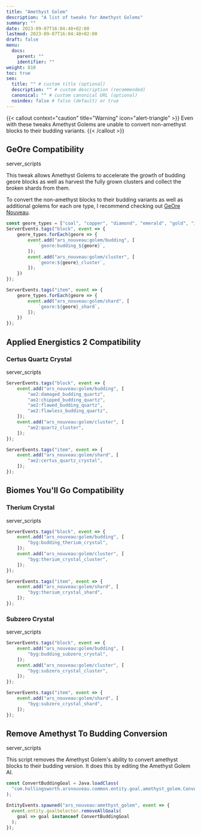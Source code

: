 ```yaml
---
title: "Amethyst Golem"
description: "A list of tweaks for Amethyst Golems"
summary: ""
date: 2023-09-07T16:04:48+02:00
lastmod: 2023-09-07T16:04:48+02:00
draft: false
menu:
  docs:
    parent: ""
    identifier: ""
weight: 810
toc: true
seo:
  title: "" # custom title (optional)
  description: "" # custom description (recommended)
  canonical: "" # custom canonical URL (optional)
  noindex: false # false (default) or true
---
```


{{< callout context="caution" title="Warning" icon="alert-triangle" >}}
Even with these tweaks Amethyst Golems are unable to convert non-amethyst blocks to their budding variants.
{{< /callout >}}

## GeOre Compatibility

<span class="badge text-bg-dark server-scripts">server_scripts</span>

This tweak allows Amethyst Golems to accelerate the growth of budding geore blocks as well as harvest the fully grown clusters and collect the broken shards from them.

To convert the non-amethyst blocks to their budding variants as well as additional golems for each ore type, I recommend checking out [GeOre Nouveau](https://www.curseforge.com/minecraft/mc-mods/geore-nouveau).

```js
const geore_types = ["coal", "copper", "diamond", "emerald", "gold", "iron", "lapis", "quartz", "redstone", "ruby", "sapphire", "topaz", "zinc"];
ServerEvents.tags("block", event => {
    geore_types.forEach(geore => {
        event.add("ars_nouveau:golem/budding", [
            `geore:budding_${geore}`,
        ]);
        event.add("ars_nouveau:golem/cluster", [
            `geore:${geore}_cluster`,
        ]);
    })
});

ServerEvents.tags("item", event => {
    geore_types.forEach(geore => {
        event.add("ars_nouveau:golem/shard", [
            `geore:${geore}_shard`,
        ]);
    })
});
```

## Applied Energistics 2 Compatibility

### Certus Quartz Crystal

<span class="badge text-bg-dark server-scripts">server_scripts</span>

```js
ServerEvents.tags("block", event => {
    event.add("ars_nouveau:golem/budding", [
        "ae2:damaged_budding_quartz",
        "ae2:chipped_budding_quartz",
        "ae2:flawed_budding_quartz",
        "ae2:flawless_budding_quartz",
    ]);
    event.add("ars_nouveau:golem/cluster", [
        "ae2:quartz_cluster",
    ]);
});

ServerEvents.tags("item", event => {
    event.add("ars_nouveau:golem/shard", [
        "ae2:certus_quartz_crystal",
    ]);
});
```

## Biomes You'll Go Compatibility

### Therium Crystal

<span class="badge text-bg-dark server-scripts">server_scripts</span>

```js
ServerEvents.tags("block", event => {
    event.add("ars_nouveau:golem/budding", [
        "byg:budding_therium_crystal",
    ]);
    event.add("ars_nouveau:golem/cluster", [
        "byg:therium_crystal_cluster",
    ]);
});

ServerEvents.tags("item", event => {
    event.add("ars_nouveau:golem/shard", [
        "byg:therium_crystal_shard",
    ]);
});
```

### Subzero Crystal

<span class="badge text-bg-dark server-scripts">server_scripts</span>

```js
ServerEvents.tags("block", event => {
    event.add("ars_nouveau:golem/budding", [
        "byg:budding_subzero_crystal",
    ]);
    event.add("ars_nouveau:golem/cluster", [
        "byg:subzero_crystal_cluster",
    ]);
});

ServerEvents.tags("item", event => {
    event.add("ars_nouveau:golem/shard", [
        "byg:subzero_crystal_shard",
    ]);
});
```

## Remove Amethyst To Budding Conversion

<span class="badge text-bg-dark server-scripts">server_scripts</span>

This script removes the Amethyst Golem's ability to convert amethyst blocks to their budding version. It does this by editing the Amethyst Golem AI.

```js
const ConvertBuddingGoal = Java.loadClass(
  "com.hollingsworth.arsnouveau.common.entity.goal.amethyst_golem.ConvertBuddingGoal"
);

EntityEvents.spawned("ars_nouveau:amethyst_golem", event => {
  event.entity.goalSelector.removeAllGoals(
    goal => goal instanceof ConvertBuddingGoal
  );
});
```